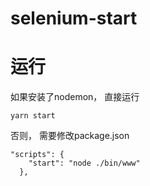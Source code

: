 # selenium-start
# 运行
如果安装了nodemon， 直接运行
```
yarn start
```

否则， 需要修改package.json
```
"scripts": {
    "start": "node ./bin/www"
  },
```